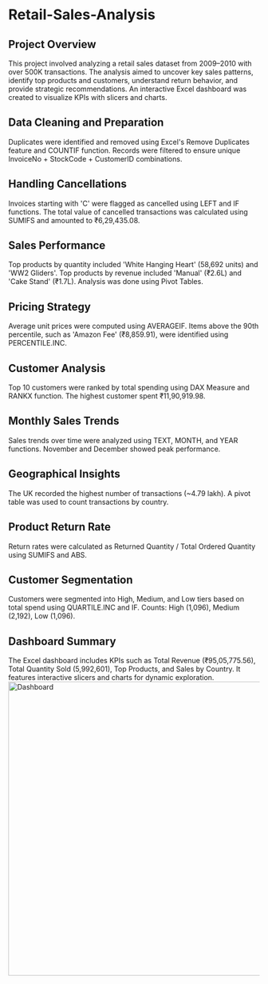 # Retail-Sales-Analysis
## Project Overview
This project involved analyzing a retail sales dataset from 2009–2010 with over 500K transactions. The analysis aimed to uncover key sales patterns, identify top products and customers, understand return behavior, and provide strategic recommendations. An interactive Excel dashboard was created to visualize KPIs with slicers and charts.
## Data Cleaning and Preparation
Duplicates were identified and removed using Excel's Remove Duplicates feature and COUNTIF function. Records were filtered to ensure unique InvoiceNo + StockCode + CustomerID combinations.
## Handling Cancellations
Invoices starting with 'C' were flagged as cancelled using LEFT and IF functions. The total value of cancelled transactions was calculated using SUMIFS and amounted to ₹6,29,435.08.
## Sales Performance
Top products by quantity included 'White Hanging Heart' (58,692 units) and 'WW2 Gliders'. Top products by revenue included 'Manual' (₹2.6L) and 'Cake Stand' (₹1.7L). Analysis was done using Pivot Tables.
## Pricing Strategy
Average unit prices were computed using AVERAGEIF. Items above the 90th percentile, such as 'Amazon Fee' (₹8,859.91), were identified using PERCENTILE.INC.
## Customer Analysis
Top 10 customers were ranked by total spending using DAX Measure and RANKX function. The highest customer spent ₹11,90,919.98.
## Monthly Sales Trends
Sales trends over time were analyzed using TEXT, MONTH, and YEAR functions. November and December showed peak performance.
## Geographical Insights
The UK recorded the highest number of transactions (~4.79 lakh). A pivot table was used to count transactions by country.
## Product Return Rate
Return rates were calculated as Returned Quantity / Total Ordered Quantity using SUMIFS and ABS.
## Customer Segmentation
Customers were segmented into High, Medium, and Low tiers based on total spend using QUARTILE.INC and IF. Counts: High (1,096), Medium (2,192), Low (1,096).
## Dashboard Summary
The Excel dashboard includes KPIs such as Total Revenue (₹95,05,775.56), Total Quantity Sold (5,992,601), Top Products, and Sales by Country. It features interactive slicers and charts for dynamic exploration.
<img width="1459" height="588" alt="Dashboard" src="https://github.com/user-attachments/assets/4b1fdaad-82b1-42af-9346-e643fb29414a" />


